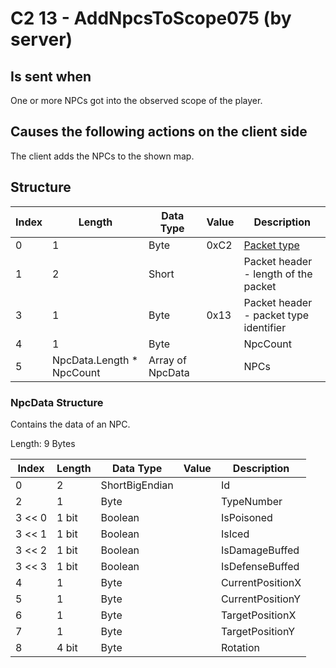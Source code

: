 # C2 13 - AddNpcsToScope075 (by server)

## Is sent when

One or more NPCs got into the observed scope of the player.

## Causes the following actions on the client side

The client adds the NPCs to the shown map.

## Structure

| Index | Length | Data Type | Value | Description |
|-------|--------|-----------|-------|-------------|
| 0 | 1 |   Byte   | 0xC2  | [Packet type](PacketTypes.md) |
| 1 | 2 |    Short   |      | Packet header - length of the packet |
| 3 | 1 |    Byte   | 0x13  | Packet header - packet type identifier |
| 4 | 1 | Byte |  | NpcCount |
| 5 | NpcData.Length * NpcCount | Array of NpcData |  | NPCs |

### NpcData Structure

Contains the data of an NPC.

Length: 9 Bytes

| Index | Length | Data Type | Value | Description |
|-------|--------|-----------|-------|-------------|
| 0 | 2 | ShortBigEndian |  | Id |
| 2 | 1 | Byte |  | TypeNumber |
| 3 << 0 | 1 bit | Boolean |  | IsPoisoned |
| 3 << 1 | 1 bit | Boolean |  | IsIced |
| 3 << 2 | 1 bit | Boolean |  | IsDamageBuffed |
| 3 << 3 | 1 bit | Boolean |  | IsDefenseBuffed |
| 4 | 1 | Byte |  | CurrentPositionX |
| 5 | 1 | Byte |  | CurrentPositionY |
| 6 | 1 | Byte |  | TargetPositionX |
| 7 | 1 | Byte |  | TargetPositionY |
| 8 | 4 bit | Byte |  | Rotation |